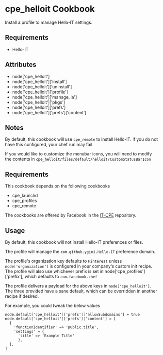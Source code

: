 cpe_helloit Cookbook
========================
Install a profile to manage Hello-IT settings.

Requirements
------------
* Hello-IT

Attributes
----------
* node['cpe_helloit']
* node['cpe_helloit']['install']
* node['cpe_helloit']['uninstall']
* node['cpe_helloit']['profile']
* node['cpe_helloit']['manage_la']
* node['cpe_helloit']['pkgs']
* node['cpe_helloit']['prefs']
* node['cpe_helloit']['prefs']['content']

Notes
-----
By default, this cookbook will use `cpe_remote` to install Hello-IT. If you do not have this configured, your chef run may fail.

If you would like to customize the menubar icons, you will need to modify the contents in `cpe_helloit/files/default/helloit/CustomStatusBarIcon`

Requirements
-----
This cookbook depends on the following cookbooks
* cpe_launchd
* cpe_profiles
* cpe_remote

The cookbooks are offered by Facebook in the [IT-CPE](https://github.com/facebook/IT-CPE) repository.

Usage
-----
By default, this cookbook will not install Hello-IT preferences or files.

The profile will manage the `com.github.ygini.Hello-IT` preference domain.

The profile's organization key defaults to `Pinterest` unless `node['organization']` is
configured in your company's custom init recipe. The profile will also use
whichever prefix is set in node['cpe_profiles']['prefix'], which defaults to `com.facebook.chef`

The profile delivers a payload for the above keys in `node['cpe_helloit']`.  The three provided have a sane default, which can be overridden in another recipe if desired.

For example, you could tweak the below values

    node.default['cpe_helloit']['prefs']['allowSubdomains'] = true
    node.default['cpe_helloit']['prefs']['content'] = [
      {
        'functionIdentifier' => 'public.title',
        'settings' = {
          'title' => 'Example Title'
          },
      },
    ]
